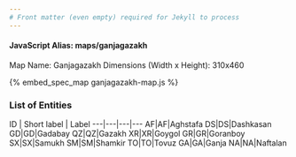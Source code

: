 ```yaml
---
# Front matter (even empty) required for Jekyll to process
---
```


#### JavaScript Alias: maps/ganjagazakh

Map Name: Ganjagazakh
Dimensions (Width x Height): 310x460



{% embed_spec_map ganjagazakh-map.js %}

### List of Entities

ID | Short label | Label
---|---|---|---
AF|AF|Aghstafa
DS|DS|Dashkasan
GD|GD|Gadabay
QZ|QZ|Gazakh
XR|XR|Goygol
GR|GR|Goranboy
SX|SX|Samukh
SM|SM|Shamkir
TO|TO|Tovuz
GA|GA|Ganja
NA|NA|Naftalan